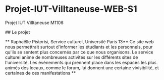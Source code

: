 # Projet-IUT-Villtaneuse-WEB-S1
Projet IUT Villtaneuse M1106

## Le projet 

** Raphaëlle Pistorisi, Service culturel, Université Paris 13**
Ce site web nous permettrait surtout d'informer les étudiants et les personnels, pour qu'ils se sentent plus concernés par ce que nous organisons. Le service culturel anime de nombreuses activités sur les différents sites de l'université. Les événements qui prennent place dans les espaces les plus animés des locaux, comme le forum, lui donnent une certaine vivisibilité, et certaines de ces manifestations **
